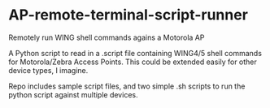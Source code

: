 # AP-remote-terminal-script-runner
Remotely run WING shell commands agains a Motorola AP

A Python script to read in a .script file containing WING4/5 shell commands for Motorola/Zebra Access Points. This could be extended easily for other device types, I imagine. 

Repo includes sample script files, and two simple .sh scripts to run the python script against multiple devices.
